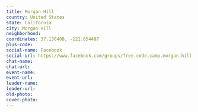 ```yaml
---
title: Morgan Hill
country: United States
state: California
city: Morgan Hill
neighborhood: 
coordinates: 37.130408, -121.654497
plus-code:
social-name: Facebook
social-url: https://www.facebook.com/groups/free.code.camp.morgan.hill
chat-name:
chat-url:
event-name:
event-url:
leader-name:
leader-url:
old-photo: 
cover-photo:
---
```

